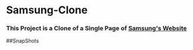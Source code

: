 # Samsung-Clone

### This Project is a Clone of a Single Page of [Samsung's Website](https://www.samsung.com/in/)

##SnapShots


